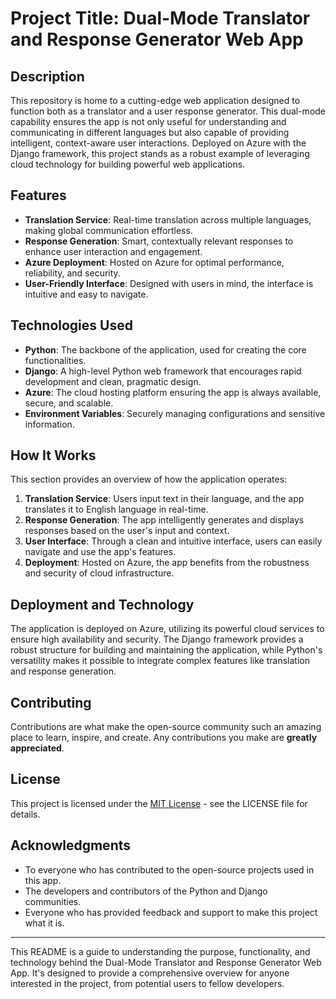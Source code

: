 # Project Title: Dual-Mode Translator and Response Generator Web App

## Description
This repository is home to a cutting-edge web application designed to function both as a translator and a user response generator. This dual-mode capability ensures the app is not only useful for understanding and communicating in different languages but also capable of providing intelligent, context-aware user interactions. Deployed on Azure with the Django framework, this project stands as a robust example of leveraging cloud technology for building powerful web applications.

## Features
- **Translation Service**: Real-time translation across multiple languages, making global communication effortless.
- **Response Generation**: Smart, contextually relevant responses to enhance user interaction and engagement.
- **Azure Deployment**: Hosted on Azure for optimal performance, reliability, and security.
- **User-Friendly Interface**: Designed with users in mind, the interface is intuitive and easy to navigate.

## Technologies Used
- **Python**: The backbone of the application, used for creating the core functionalities.
- **Django**: A high-level Python web framework that encourages rapid development and clean, pragmatic design.
- **Azure**: The cloud hosting platform ensuring the app is always available, secure, and scalable.
- **Environment Variables**: Securely managing configurations and sensitive information.

## How It Works
This section provides an overview of how the application operates:

1. **Translation Service**: Users input text in their language, and the app translates it to English language in real-time.
2. **Response Generation**: The app intelligently generates and displays responses based on the user's input and context.
3. **User Interface**: Through a clean and intuitive interface, users can easily navigate and use the app's features.
4. **Deployment**: Hosted on Azure, the app benefits from the robustness and security of cloud infrastructure.

## Deployment and Technology
The application is deployed on Azure, utilizing its powerful cloud services to ensure high availability and security. The Django framework provides a robust structure for building and maintaining the application, while Python's versatility makes it possible to integrate complex features like translation and response generation.

## Contributing
Contributions are what make the open-source community such an amazing place to learn, inspire, and create. Any contributions you make are **greatly appreciated**.

## License
This project is licensed under the [MIT License](LICENSE.md) - see the LICENSE file for details.

## Acknowledgments
- To everyone who has contributed to the open-source projects used in this app.
- The developers and contributors of the Python and Django communities.
- Everyone who has provided feedback and support to make this project what it is.

---

This README is a guide to understanding the purpose, functionality, and technology behind the Dual-Mode Translator and Response Generator Web App. It's designed to provide a comprehensive overview for anyone interested in the project, from potential users to fellow developers.
